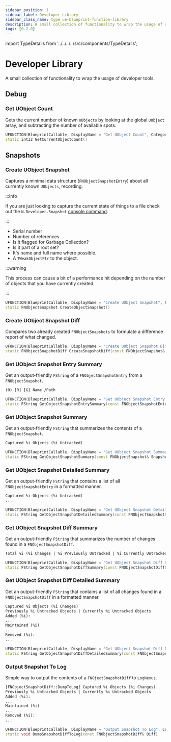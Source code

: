 ```yaml
---
sidebar_position: 1
sidebar_label: Developer Library
sidebar_class_name: type ue-blueprint-function-library
description: A small collection of functionality to wrap the usage of developer tools.
tags: [0.2.0]
---
```


import TypeDetails from '../../../../src/components/TypeDetails';

# Developer Library

<TypeDetails icon="ue-blueprint-function-library" base="UBlueprintFunctionLibrary" type="UNDeveloperLibrary" typeExtra="" headerFile="NexusCore/Public/Developer/NDeveloperLibrary" />

A small collection of functionality to wrap the usage of developer tools.

## Debug

### Get UObject Count

Gets the current number of known `UObjects` by looking at the global `UObject` array, and subtracting the number of available spots.

```cpp
UFUNCTION(BlueprintCallable, DisplayName = "Get UObject Count", Category = "NEXUS|Developer")
static int32 GetCurrentObjectCount()
```
## Snapshots

### Create UObject Snapshot

Captures a minimal data structure (`FNObjectSnapshotEntry`) about all currently known `UObjects`, recording:

:::info

If you are just looking to capture the current state of things to a file check out the `N.Developer.Snapshot` [console command](../console-commands.md).

:::


- Serial number
- Number of references
- Is it flagged for Garbage Collection?
- Is it part of a root set?
- It's name and full name where possible.
- A `TWeakObjectPtr` to the object.
  
:::warning

This process can cause a bit of a performance hit depending on the number of objects that you have currently created.

:::

```cpp
UFUNCTION(BlueprintCallable, DisplayName = "Create UObject Snapshot", Category = "NEXUS|Developer")
static FNObjectSnapshot CreateObjectSnapshot()
```

### Create UObject Snapshot Diff

Compares two already created `FNObjectSnapshots` to formulate a difference report of what changed.
```cpp
UFUNCTION(BlueprintCallable, DisplayName = "Create UObject Snapshot Diff", Category = "NEXUS|Developer")
static FNObjectSnapshotDiff CreateSnapshotDiff(const FNObjectSnapshot& OldSnapshot, const FNObjectSnapshot& NewSnapshot, const bool bRemoveKnownLeaks = false)
```

### Get UObject Snapshot Entry Summary

Get an output-friendly `FString` of a `FNObjectSnapshotEntry` from a `FNObjectSnapshot`.

```txt title="Example Content"
(0) [R] [G] Name /Path	
```

```cpp
UFUNCTION(BlueprintCallable, DisplayName = "Get UObject Snapshot Entry Summary", Category = "NEXUS|Developer")
static FString GetObjectSnapshotEntrySummary(const FNObjectSnapshotEntry& Entry)
```

### Get UObject Snapshot Summary

Get an output-friendly `FString` that summarizes the contents of a `FNObjectSnapshot`.

```txt title="Example Content"
Captured %i Objects (%i Untracked)
```

```cpp
UFUNCTION(BlueprintCallable, DisplayName = "Get UObject Snapshot Summary", Category = "NEXUS|Developer")
static FString GetObjectSnapshotSummary(const FNObjectSnapshot& Snapshot)
```

### Get UObject Snapshot Detailed Summary

Get an output-friendly `FString` that contains a list of all `FNObjectSnapshotEntry` in a formatted manner.

```txt title="Example Content"
Captured %i Objects (%i Untracked)
...
```

```cpp
UFUNCTION(BlueprintCallable, DisplayName = "Get UObject Snapshot Detailed Summary", Category = "NEXUS|Developer")
static FString GetObjectSnapshotDetailedSummary(const FNObjectSnapshot& Snapshot)
```

### Get UObject Snapshot Diff Summary

Get an output-friendly `FString` that summarizes the number of changes found in a `FNObjectSnapshotDiff`.

```txt title="Example Content"
Total %i (%i Changes | %i Previously Untracked | %i Currently Untracked) - Added %i / Maintained %i / Removed %i
```

```cpp
UFUNCTION(BlueprintCallable, DisplayName = "Get UObject Snapshot Diff Summary", Category = "NEXUS|Developer")
static FString GetObjectSnapshotDiffSummary(const FNObjectSnapshotDiff& Diff)
```

### Get UObject Snapshot Diff Detailed Summary

Get an output-friendly `FString` that contains a list of all changes found in a `FNObjectSnapshotDiff` in a formatted manner.

```txt title="Example Content"
Captured %i Objects (%i Changes)
Previously %i Untracked Objects | Currently %i Untracked Objects
Added (%i):
...
Maintained (%i)
...
Removed (%i):
...
```

```cpp
UFUNCTION(BlueprintCallable, DisplayName = "Get UObject Snapshot Diff Detailed Summary", Category = "NEXUS|Developer")
static FString GetObjectSnapshotDiffDetailedSummary(const FNObjectSnapshotDiff& Diff)
```

### Output Snapshot To Log

Simple way to output the contents of a `FNOjectSnapshotDiff` to `LogNexus`.

```txt title="Example Log Output"
[FNObjectSnapshotDiff::DumpToLog] Captured %i Objects (%i Changes)
Previously %i Untracked Objects | Currently %i Untracked Objects
Added (%i):
...
Maintained (%i)
...
Removed (%i):
...
```

```cpp
UFUNCTION(BlueprintCallable, DisplayName = "Output Snapshot To Log", Category = "NEXUS|Developer")
static void DumpSnapshotDiffToLog(const FNObjectSnapshotDiff& Diff)
```